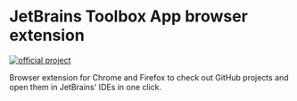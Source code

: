 # JetBrains Toolbox App browser extension

[![official project](http://jb.gg/badges/official.svg)](https://confluence.jetbrains.com/display/ALL/JetBrains+on+GitHub)

Browser extension for Chrome and Firefox to check out GitHub projects and open them in JetBrains' IDEs in one click.
